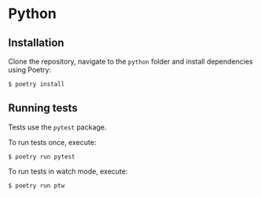 # Python

## Installation

Clone the repository, navigate to the `python` folder and install dependencies
using Poetry:

```
$ poetry install
```

## Running tests

Tests use the `pytest` package.

To run tests once, execute:

```
$ poetry run pytest
```

To run tests in watch mode, execute:

```
$ poetry run ptw
```
